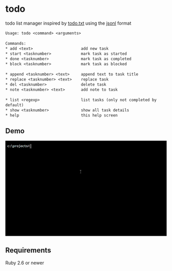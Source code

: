 # todo

todo list manager inspired by [todo.txt](http://todotxt.org) using the [jsonl](http://jsonlines.org) format

```
Usage: todo <command> <arguments>

Commands:
* add <text>                     add new task
* start <tasknumber>             mark task as started
* done <tasknumber>              mark task as completed
* block <tasknumber>             mark task as blocked

* append <tasknumber> <text>     append text to task title
* replace <tasknumber> <text>    replace task
* del <tasknumber>               delete task
* note <tasknumber> <text>       add note to task

* list <regexp>                  list tasks (only not completed by default)
* show <tasknumber>              show all task details
* help                           this help screen
```

## Demo

![todo](todo.gif)

## Requirements

Ruby 2.6 or newer
